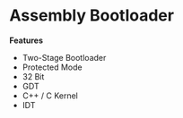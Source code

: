 # Assembly Bootloader

**Features**
- Two-Stage Bootloader
- Protected Mode
- 32 Bit
- GDT
- C++ / C Kernel
- IDT 
